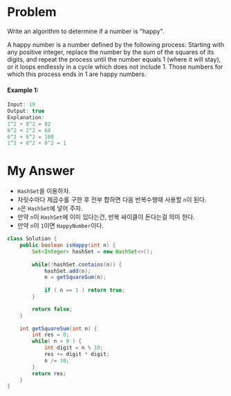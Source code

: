 # Problem

Write an algorithm to determine if a number is "happy".

A happy number is a number defined by the following process: Starting with any positive integer, replace the number by the sum of the squares of its digits, and repeat the process until the number equals 1 (where it will stay), or it loops endlessly in a cycle which does not include 1. Those numbers for which this process ends in 1 are happy numbers.

#### Example 1:

```swift
Input: 19
Output: true
Explanation: 
1^2 + 9^2 = 82
8^2 + 2^2 = 68
6^2 + 8^2 = 100
1^2 + 0^2 + 0^2 = 1    
```

# My Answer
  
* `HashSet`을 이용하자.
* 자릿수마다 제곱수를 구한 후 전부 합하면 다음 반복수행때 사용할 `n`이 된다.
* `n`은 `HashSet`에 넣어 주자.
* 만약 `n`이 `HashSet`에 이미 있다는건, 반복 싸이클이 돈다는걸 의미 한다.
* 만약 `n`이 `1`이면 `HappyNumber`이다.

```java
class Solution {
    public boolean isHappy(int n) {
        Set<Integer> hashSet = new HashSet<>();
        
        while(!hashSet.contains(n)) {
            hashSet.add(n);
            n = getSquareSum(n);
            
            if ( n == 1 ) return true;
        }

        return false;
    }
    
    int getSquareSum(int n) {
        int res = 0;
        while( n > 0 ) {
            int digit = n % 10;
            res += digit * digit;
            n /= 10;
        }        
        return res;
    }
}
```

